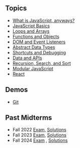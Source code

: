 ## Topics

- [What is JavaScript, anyways?](/topics/what-is-javascript/)
- [JavaScript Basics](/topics/js-basics/)
- [Loops and Arrays](/topics/loops-and-arrays/)
- [Functions and Objects](/topics/functions-objects/)
- [DOM and Event Listeners](/topics/dom-event-listeners/)
- [Abstract Data Types](/topics/adt/)
- [Shortcuts and Debugging](/topics/shortcuts-and-debugging/)
- [Data and APIs](/topics/data/)
- [Recursion, Search, and Sort](/topics/recursion-search-sort/)
- [Modular JavaScript](/topics/modular-js/)
- [React](/topics/react/)

## Demos

- [Git](/topics/git)

## Past Midterms

- Fall 2022 [Exam](/midterms/f22.pdf), [Solutions](/midterms/f22-solutions.pdf)
- Fall 2023 [Exam](/midterms/f23.pdf), [Solutions](/midterms/f23-solutions.pdf)
- Fall 2024 [Exam](/midterms/f24.pdf) , [Solutions](/midterms/f24-solutions.pdf)
